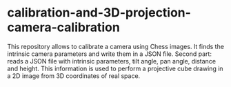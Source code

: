 # calibration-and-3D-projection-camera-calibration
This repository allows to calibrate a camera using Chess images. It finds the intrinsic camera parameters and write them in a JSON file.
Second part: reads a JSON file with intrinsic parameters, tilt angle, pan angle, distance and height. This information is used to perform a projective cube drawing in a 2D image from 3D coordinates of real space.
